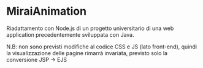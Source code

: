 # MiraiAnimation
Riadattamento con Node.js di un progetto universitario di una web application precedentemente sviluppata con Java.

N.B: non sono previsti modifiche al codice CSS e JS (lato front-end), quindi la visualizzazione delle pagine rimarrà invariata, previsto solo la conversione JSP -> EJS
